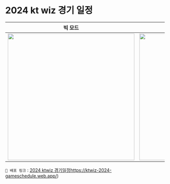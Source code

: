 # 2024 kt wiz 경기 일정

|  빅 모드  |  또리 모드  |
| :----: | :----:|
| <img width="400" src="https://github.com/kijiwon/portfolio/assets/119961147/ef5e1522-f006-4453-aac4-e28b0d7aea18"/> | <img width="400" src="https://github.com/kijiwon/portfolio/assets/119961147/b231965b-77e5-4d76-946f-1790e98f85b0"/> |


`🔗 배포 링크` : [2024 ktwiz 경기일정](https://ktwiz-2024-gameschedule.web.app/)https://ktwiz-2024-gameschedule.web.app/)
